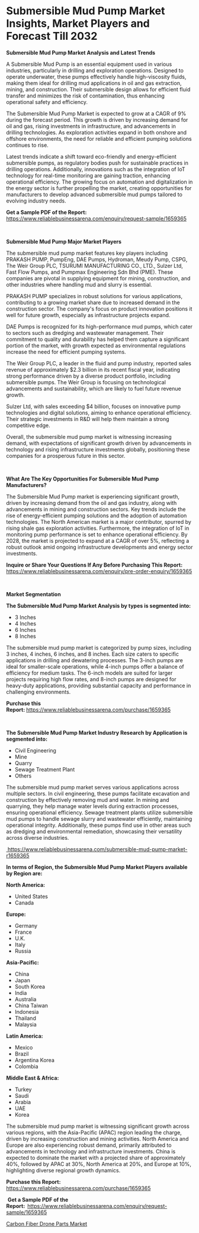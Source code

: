<p><h1>Submersible Mud Pump Market Insights, Market Players and Forecast Till 2032</h1></p><p><strong>Submersible Mud Pump Market Analysis and Latest Trends</strong></p>
<p><p>A Submersible Mud Pump is an essential equipment used in various industries, particularly in drilling and exploration operations. Designed to operate underwater, these pumps effectively handle high-viscosity fluids, making them ideal for drilling mud applications in oil and gas extraction, mining, and construction. Their submersible design allows for efficient fluid transfer and minimizes the risk of contamination, thus enhancing operational safety and efficiency.</p><p>The Submersible Mud Pump Market is expected to grow at a CAGR of 9% during the forecast period. This growth is driven by increasing demand for oil and gas, rising investments in infrastructure, and advancements in drilling technologies. As exploration activities expand in both onshore and offshore environments, the need for reliable and efficient pumping solutions continues to rise.</p><p>Latest trends indicate a shift toward eco-friendly and energy-efficient submersible pumps, as regulatory bodies push for sustainable practices in drilling operations. Additionally, innovations such as the integration of IoT technology for real-time monitoring are gaining traction, enhancing operational efficiency. The growing focus on automation and digitalization in the energy sector is further propelling the market, creating opportunities for manufacturers to develop advanced submersible mud pumps tailored to evolving industry needs.</p></p>
<p><strong>Get a Sample PDF of the Report:&nbsp;</strong> <a href="https://www.reliablebusinessarena.com/enquiry/request-sample/1659365?utm_campaign=2329&utm_medium=2&utm_source=Github&utm_content=ia&utm_term=17022025&utm_id=submersible-mud-pump">https://www.reliablebusinessarena.com/enquiry/request-sample/1659365</a></p>
<p>&nbsp;</p>
<p><strong>Submersible Mud Pump Major Market Players</strong></p>
<p><p>The submersible mud pump market features key players including PRAKASH PUMP, PumpEng, DAE Pumps, Hydroman, Meudy Pump, CSPG, The Weir Group PLC, TSURUMI MANUFACTURING CO., LTD., Sulzer Ltd, Fast Flow Pumps, and Pumpmax Engineering Sdn Bhd (PME). These companies are pivotal in supplying equipment for mining, construction, and other industries where handling mud and slurry is essential.</p><p>PRAKASH PUMP specializes in robust solutions for various applications, contributing to a growing market share due to increased demand in the construction sector. The company's focus on product innovation positions it well for future growth, especially as infrastructure projects expand.</p><p>DAE Pumps is recognized for its high-performance mud pumps, which cater to sectors such as dredging and wastewater management. Their commitment to quality and durability has helped them capture a significant portion of the market, with growth expected as environmental regulations increase the need for efficient pumping systems.</p><p>The Weir Group PLC, a leader in the fluid and pump industry, reported sales revenue of approximately $2.3 billion in its recent fiscal year, indicating strong performance driven by a diverse product portfolio, including submersible pumps. The Weir Group is focusing on technological advancements and sustainability, which are likely to fuel future revenue growth.</p><p>Sulzer Ltd, with sales exceeding $4 billion, focuses on innovative pump technologies and digital solutions, aiming to enhance operational efficiency. Their strategic investments in R&D will help them maintain a strong competitive edge.</p><p>Overall, the submersible mud pump market is witnessing increasing demand, with expectations of significant growth driven by advancements in technology and rising infrastructure investments globally, positioning these companies for a prosperous future in this sector.</p></p>
<p>&nbsp;</p>
<p><strong>What Are The Key Opportunities For Submersible Mud Pump Manufacturers?</strong></p>
<p><p>The Submersible Mud Pump market is experiencing significant growth, driven by increasing demand from the oil and gas industry, along with advancements in mining and construction sectors. Key trends include the rise of energy-efficient pumping solutions and the adoption of automation technologies. The North American market is a major contributor, spurred by rising shale gas exploration activities. Furthermore, the integration of IoT in monitoring pump performance is set to enhance operational efficiency. By 2028, the market is projected to expand at a CAGR of over 5%, reflecting a robust outlook amid ongoing infrastructure developments and energy sector investments.</p></p>
<p><strong>Inquire or Share Your Questions If Any Before Purchasing This Report:</strong> <a href="https://www.reliablebusinessarena.com/enquiry/pre-order-enquiry/1659365?utm_campaign=2329&utm_medium=2&utm_source=Github&utm_content=ia&utm_term=17022025&utm_id=submersible-mud-pump">https://www.reliablebusinessarena.com/enquiry/pre-order-enquiry/1659365</a></p>
<p>&nbsp;</p>
<p><strong>Market Segmentation</strong></p>
<p><strong>The Submersible Mud Pump Market Analysis by types is segmented into:</strong></p>
<p><ul><li>3 Inches</li><li>4 Inches</li><li>6 Inches</li><li>8 Inches</li></ul></p>
<p><p>The submersible mud pump market is categorized by pump sizes, including 3 inches, 4 inches, 6 inches, and 8 inches. Each size caters to specific applications in drilling and dewatering processes. The 3-inch pumps are ideal for smaller-scale operations, while 4-inch pumps offer a balance of efficiency for medium tasks. The 6-inch models are suited for larger projects requiring high flow rates, and 8-inch pumps are designed for heavy-duty applications, providing substantial capacity and performance in challenging environments.</p></p>
<p><strong>Purchase this Report:&nbsp;</strong><a href="https://www.reliablebusinessarena.com/purchase/1659365?utm_campaign=2329&utm_medium=2&utm_source=Github&utm_content=ia&utm_term=17022025&utm_id=submersible-mud-pump">https://www.reliablebusinessarena.com/purchase/1659365</a></p>
<p>&nbsp;</p>
<p><strong>The Submersible Mud Pump Market Industry Research by Application is segmented into:</strong></p>
<p><ul><li>Civil Engineering</li><li>Mine</li><li>Quarry</li><li>Sewage Treatment Plant</li><li>Others</li></ul></p>
<p><p>The submersible mud pump market serves various applications across multiple sectors. In civil engineering, these pumps facilitate excavation and construction by effectively removing mud and water. In mining and quarrying, they help manage water levels during extraction processes, ensuring operational efficiency. Sewage treatment plants utilize submersible mud pumps to handle sewage slurry and wastewater efficiently, maintaining operational integrity. Additionally, these pumps find use in other areas such as dredging and environmental remediation, showcasing their versatility across diverse industries.</p></p>
<p><a href="https://www.reliablebusinessarena.com/submersible-mud-pump-market-r1659365?utm_campaign=2329&utm_medium=2&utm_source=Github&utm_content=ia&utm_term=17022025&utm_id=submersible-mud-pump">&nbsp;https://www.reliablebusinessarena.com/submersible-mud-pump-market-r1659365</a></p>
<p><strong>In terms of Region, the Submersible Mud Pump Market Players available by Region are:</strong></p>
<p>
    <p> <strong> North America: </strong>
        <ul>
            <li>United States</li>
            <li>Canada</li>
        </ul>
        </p> 
    <p> <strong> Europe: </strong>
        <ul>
            <li>Germany</li>
            <li>France</li>
            <li>U.K.</li>
            <li>Italy</li>
            <li>Russia</li>
        </ul>
        </p> 
    <p> <strong> Asia-Pacific: </strong>
        <ul>
            <li>China</li>
            <li>Japan</li>
            <li>South Korea</li>
            <li>India</li>
            <li>Australia</li>
            <li>China Taiwan</li>
            <li>Indonesia</li>
            <li>Thailand</li>
            <li>Malaysia</li>
        </ul>
        </p> 
    <p> <strong> Latin America: </strong>
        <ul>
            <li>Mexico</li>
            <li>Brazil</li>
            <li>Argentina Korea</li>
            <li>Colombia</li>
        </ul>
        </p> 
    <p> <strong> Middle East & Africa: </strong>
        <ul>
            <li>Turkey</li>
            <li>Saudi</li>
            <li>Arabia</li>
            <li>UAE</li>
            <li>Korea</li>
        </ul>
    </p>
    </p>
<p><p>The submersible mud pump market is witnessing significant growth across various regions, with the Asia-Pacific (APAC) region leading the charge, driven by increasing construction and mining activities. North America and Europe are also experiencing robust demand, primarily attributed to advancements in technology and infrastructure investments. China is expected to dominate the market with a projected share of approximately 40%, followed by APAC at 30%, North America at 20%, and Europe at 10%, highlighting diverse regional growth dynamics.</p></p>
<p><strong>Purchase this Report: </strong><a href="https://www.reliablebusinessarena.com/purchase/1659365?utm_campaign=2329&utm_medium=2&utm_source=Github&utm_content=ia&utm_term=17022025&utm_id=submersible-mud-pump">https://www.reliablebusinessarena.com/purchase/1659365</a></p>
<p>&nbsp;<strong>Get a Sample PDF of the Report:&nbsp;&nbsp;</strong><a href="https://www.reliablebusinessarena.com/enquiry/request-sample/1659365?utm_campaign=2329&utm_medium=2&utm_source=Github&utm_content=ia&utm_term=17022025&utm_id=submersible-mud-pump">https://www.reliablebusinessarena.com/enquiry/request-sample/1659365</a></p>
<p><strong></strong></p>
<p><p><a href="https://github.com/toldenargelia86/Market-Research-Report-List-1/blob/main/carbon-fiber-drone-parts-market.md?utm_campaign=2329&utm_medium=2&utm_source=Github&utm_content=ia&utm_term=17022025&utm_id=submersible-mud-pump">Carbon Fiber Drone Parts Market</a></p></p>